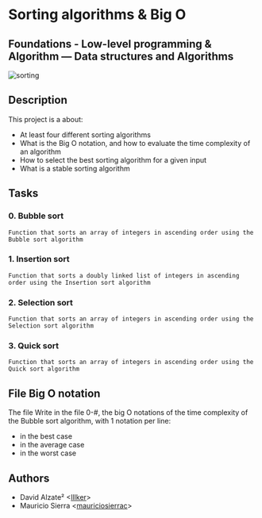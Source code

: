# Sorting algorithms & Big O
## Foundations - Low-level programming & Algorithm ― Data structures and Algorithms


![sorting](https://semanticadigital.com/wp-content/uploads/2017/01/cover-1.png)

## Description

This project is a about:
- At least four different sorting algorithms
- What is the Big O notation, and how to evaluate the time complexity of an algorithm
- How to select the best sorting algorithm for a given input
- What is a stable sorting algorithm


## Tasks

###  0. Bubble sort 
```
Function that sorts an array of integers in ascending order using the Bubble sort algorithm
```

###  1. Insertion sort 
```
Function that sorts a doubly linked list of integers in ascending order using the Insertion sort algorithm
```

###  2. Selection sort 
```
Function that sorts an array of integers in ascending order using the Selection sort algorithm
```

###  3. Quick sort 
```
Function that sorts an array of integers in ascending order using the Quick sort algorithm
```

## File Big O notation
The file Write in the file 0-#, the big O notations of the time complexity of the Bubble sort algorithm, with 1 notation per line:

- in the best case
- in the average case
- in the worst case

## Authors

* David Alzate² <[Illker](https://github.com/illker)>
* Mauricio Sierra <[mauriciosierrac](https://github.com/mauriciosierrac)>
